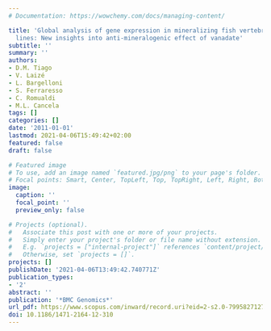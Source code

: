 ```yaml
---
# Documentation: https://wowchemy.com/docs/managing-content/

title: 'Global analysis of gene expression in mineralizing fish vertebra-derived cell
  lines: New insights into anti-mineralogenic effect of vanadate'
subtitle: ''
summary: ''
authors:
- D.M. Tiago
- V. Laizé
- L. Bargelloni
- S. Ferraresso
- C. Romualdi
- M.L. Cancela
tags: []
categories: []
date: '2011-01-01'
lastmod: 2021-04-06T15:49:42+02:00
featured: false
draft: false

# Featured image
# To use, add an image named `featured.jpg/png` to your page's folder.
# Focal points: Smart, Center, TopLeft, Top, TopRight, Left, Right, BottomLeft, Bottom, BottomRight.
image:
  caption: ''
  focal_point: ''
  preview_only: false

# Projects (optional).
#   Associate this post with one or more of your projects.
#   Simply enter your project's folder or file name without extension.
#   E.g. `projects = ["internal-project"]` references `content/project/deep-learning/index.md`.
#   Otherwise, set `projects = []`.
projects: []
publishDate: '2021-04-06T13:49:42.740771Z'
publication_types:
- '2'
abstract: ''
publication: '*BMC Genomics*'
url_pdf: https://www.scopus.com/inward/record.uri?eid=2-s2.0-79958271271&doi=10.1186%2f1471-2164-12-310&partnerID=40&md5=a97e91509318a9c22108a2794987f52a
doi: 10.1186/1471-2164-12-310
---
```

